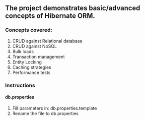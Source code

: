 ## The project demonstrates basic/advanced concepts of Hibernate ORM. ##

### Concepts covered: ###
1. CRUD against Relational database
2. CRUD against NoSQL
3. Bulk loads
4. Transaction management
5. Entity Locking
6. Caching strategies
7. Performance tests

### Instructions ###
#### db.properties ####
1. Fill parameters in: db.properties.template 
2. Rename the file to db.properties
